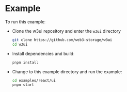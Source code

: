 # Example

To run this example:

- Clone the w3ui repository and enter the `w3ui` directory

  ```sh
  git clone https://github.com/web3-storage/w3ui
  cd w3ui
  ```

- Install dependencies and build:

  ```sh
  pnpm install
  ```

- Change to this example directory and run the example:

  ```sh
  cd examples/react/ui
  pnpm start
  ```
